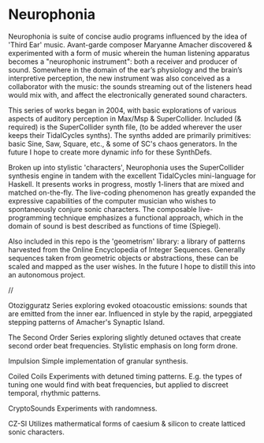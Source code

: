 # Neurophonia

Neurophonia is suite of concise audio programs influenced by the idea of 'Third Ear' music. Avant-garde composer Maryanne Amacher discovered & experimented with a form of music wherein the human listening apparatus becomes a "neurophonic instrument": both a receiver and producer of sound. Somewhere in the domain of the ear’s physiology and the brain’s interpretive perception, the new instrument was also conceived as a collaborator with the music: the sounds streaming out of the listeners head would mix with, and affect the electronically generated sound characters. 

This series of works began in 2004, with basic explorations of various aspects of auditory perception in Max/Msp & SuperCollider. Included (& required) is the SuperCollider synth file, (to be added wherever the user keeps their TidalCycles synths). The synths added are primarily primitives: basic Sine, Saw, Square, etc., & some of SC's chaos generators. In the future I hope to create more dynamic info for these SynthDefs.

Broken up into stylistic 'characters', Neurophonia uses the SuperCollider synthesis engine in tandem with the excellent TidalCycles mini-language for Haskell. It presents works in progress, mostly 1-liners that are mixed and matched on-the-fly. The live-coding phenomenon has greatly expanded the expressive capabilities of the computer musician who wishes to spontaneously conjure sonic characters. The composable live-programming technique emphasizes a functional approach, which in the domain of sound is best described as functions of time (Spiegel).

Also included in this repo is the 'geometrism' library: a library of patterns harvested from the Online Encyclopedia of Integer Sequences. Generally sequences taken from geometric objects or abstractions, these can be scaled and mapped as the user wishes. In the future I hope to distill this into an autonomous project.

//

Otozigguratz
Series exploring evoked otoacoustic emissions: sounds that are emitted from the inner ear. Influenced in style by the rapid, arpeggiated stepping patterns of Amacher's Synaptic Island.

The Second Order
Series exploring slightly detuned octaves that create second order beat frequencies. Stylistic emphasis on long form drone.

Impulsion
Simple implementation of granular synthesis.

Coiled Coils
Experiments with detuned timing patterns. E.g. the types of tuning one would find with beat frequencies, but applied to discreet temporal, rhythmic patterns.

CryptoSounds
Experiments with randomness.

CZ-SI
Utilizes mathermatical forms of caesium & silicon to create latticed sonic characters.

